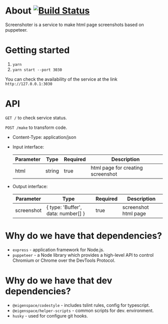 # About [![Build Status](http://ci.smekalka.com/buildStatus/icon?job=ams.web-screenshoter)](http://ci.smekalka.com/view/AMS/job/ams.web-screenshoter/)

Screenshoter is a service to make html page screenshots based on puppeteer.

# Getting started

1. `yarn`
2. `yarn start --port 3030`

You can check the availability of the service at the link `http://127.0.0.1:3030`

# API

`GET /` to check service status.

`POST /make` to transform code. 

- Content-Type: application/json
- Input interface: 

    | Parameter | Type | Required | Description |
    | ------ | ------ | ------ | ------ |
    | html | string | true | html page for creating screenshot |

- Output interface:

    | Parameter | Type | Required | Description |
    | ------ | ------ | ------ | ------ |
    | screenshot | { type: 'Buffer', data: number[] } | true | screenshot html page |

# Why do we have that dependencies?

* `express` - application framework for Node.js.
* `puppeteer` - a Node library which provides a high-level API to control Chromium or Chrome over the DevTools Protocol.

# Why do we have that dev dependencies?

* `@eigenspace/codestyle` - includes tslint rules, config for typescript.
* `@eigenspace/helper-scripts` - common scripts for dev. environment.
* `husky` - used for configure git hooks.